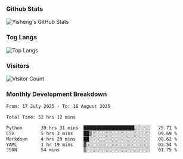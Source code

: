 ### Github Stats
![Yisheng's GitHub Stats](https://github-readme-stats-9qabuvhk1-gongyisheng.vercel.app/api?username=gongyisheng&count_private=true&show_icons=true)
### Tog Langs
![Top Langs](https://github-readme-stats-9qabuvhk1-gongyisheng.vercel.app/api/top-langs/?username=gongyisheng&layout=compact)
### Visitors
![Visitor Count](https://profile-counter.glitch.me/gongyisheng/count.svg)
### Monthly Development Breakdown
<!--START_SECTION:waka-->

```txt
From: 17 July 2025 - To: 16 August 2025

Total Time: 52 hrs 12 mins

Python       39 hrs 31 mins  ███████████████████░░░░░░   75.71 %
CSV          5 hrs 3 mins    ██▒░░░░░░░░░░░░░░░░░░░░░░   09.69 %
Markdown     4 hrs 29 mins   ██░░░░░░░░░░░░░░░░░░░░░░░   08.62 %
YAML         1 hr 19 mins    ▓░░░░░░░░░░░░░░░░░░░░░░░░   02.54 %
JSON         54 mins         ▒░░░░░░░░░░░░░░░░░░░░░░░░   01.75 %
```

<!--END_SECTION:waka-->
